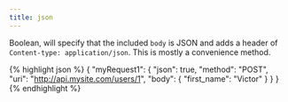 ```yaml
---
title: json
---
```


Boolean, will specify that the included `body` is JSON and adds a header of
`Content-type: application/json`. This is mostly a convenience method.

{% highlight json %}
{
    "myRequest1": {
        "json": true,
        "method": "POST",
        "uri": "http://api.mysite.com/users/1",
        "body": {
            "first_name": "Victor"
        }
    }
}
{% endhighlight %}
